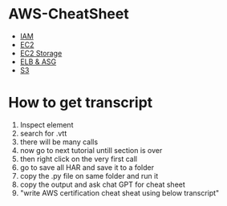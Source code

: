 # AWS-CheatSheet

- [IAM](https://github.com/Mayank-Bhatt-450/AWS-CheatSheet/tree/main/IAM/New%20Text%20Document.MD)
- [EC2](https://github.com/Mayank-Bhatt-450/AWS-CheatSheet/tree/main/EC2/New%20Text%20Document.MD)
- [EC2 Storage](https://github.com/Mayank-Bhatt-450/AWS-CheatSheet/tree/main/EC2STORAGE/New%20Text%20Document.MD)
- [ELB &amp; ASG](https://github.com/Mayank-Bhatt-450/AWS-CheatSheet/tree/main/ELB%20ASG/New%20Text%20Document.MD)
- [S3](https://github.com/Mayank-Bhatt-450/AWS-CheatSheet/tree/main/S3/New%20Text%20Document.MD)

# How to get transcript

1. Inspect element
2. search for .vtt
3. there will be many calls
4. now go to next tutorial untill section is over
5. then right click on the very first call
6. go to save all HAR and save it to a folder
7. copy the .py file on same folder and run it
8. copy the output and ask chat GPT for cheat sheet
9. "write AWS certification cheat sheat using below transcript"
